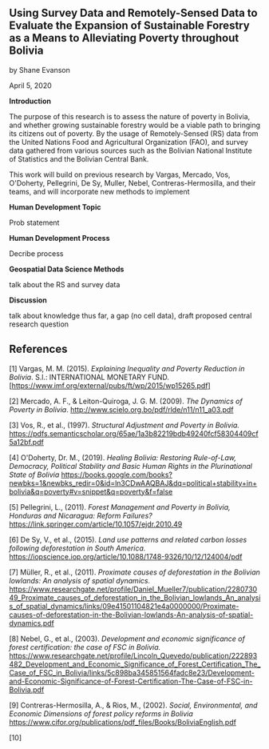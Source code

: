 ## __Using Survey Data and Remotely-Sensed Data__ to __Evaluate the Expansion of Sustainable Forestry as a Means to Alleviating Poverty__ throughout __Bolivia__

by Shane Evanson

April 5, 2020

**Introduction**

The purpose of this research is to assess the nature of poverty in Bolivia, and whether growing sustainable forestry would be a viable path to bringing its citizens out of poverty. By the usage of Remotely-Sensed (RS) data from the United Nations Food and Agricultural Organization (FAO), and survey data gathered from various sources such as the Bolivian National Institute of Statistics and the Bolivian Central Bank.



This work will build on previous research by Vargas, Mercado, Vos, O'Doherty, Pellegrini, De Sy, Muller, Nebel, Contreras-Hermosilla, and their teams, and will incorporate new methods to implement 

**Human Development Topic**

Prob statement

**Human Development Process**

Decribe process

**Geospatial Data Science Methods**

talk about the RS and survey data

**Discussion**

talk about knowledge thus far, a gap (no cell data), draft proposed central research question

## References

[1] Vargas, M. M. (2015). *Explaining Inequality and Poverty Reduction in Bolivia*. S.l.: INTERNATIONAL MONETARY FUND. [https://www.imf.org/external/pubs/ft/wp/2015/wp15265.pdf]

[2] Mercado, A. F., & Leiton-Quiroga, J. G. M. (2009). *The Dynamics of Poverty in Bolivia*. http://www.scielo.org.bo/pdf/rlde/n11/n11_a03.pdf

[3] Vos, R., et al., (1997). *Structural Adjustment and Poverty in Bolivia.* https://pdfs.semanticscholar.org/65ae/1a3b82219bdb49240fcf58304409cf5a12bf.pdf

[4] O'Doherty, Dr. M., (2019). *Healing Bolivia: Restoring Rule-of-Law, Democracy, Political Stability and Basic Human  Rights in the Plurinational State of Bolivia* https://books.google.com/books?newbks=1&newbks_redir=0&id=ln3CDwAAQBAJ&dq=political+stability+in+bolivia&q=poverty#v=snippet&q=poverty&f=false

[5] Pellegrini, L., (2011). *Forest Management and Poverty in Bolivia, Honduras and Nicaragua: Reform Failures?* https://link.springer.com/article/10.1057/ejdr.2010.49

[6] De Sy, V., et al., (2015). *Land use patterns and related carbon losses following deforestation in South America.* https://iopscience.iop.org/article/10.1088/1748-9326/10/12/124004/pdf

[7] Müller, R., et al., (2011). *Proximate causes of deforestation in the Bolivian lowlands: An analysis of spatial dynamics.* https://www.researchgate.net/profile/Daniel_Mueller7/publication/228073049_Proximate_causes_of_deforestation_in_the_Bolivian_lowlands_An_analysis_of_spatial_dynamics/links/09e41501104821e4a0000000/Proximate-causes-of-deforestation-in-the-Bolivian-lowlands-An-analysis-of-spatial-dynamics.pdf

[8] Nebel, G., et al., (2003). *Development and economic significance of forest certification: the case of FSC in Bolivia.* https://www.researchgate.net/profile/Lincoln_Quevedo/publication/222893482_Development_and_Economic_Significance_of_Forest_Certification_The_Case_of_FSC_in_Bolivia/links/5c898ba345851564fadc8e23/Development-and-Economic-Significance-of-Forest-Certification-The-Case-of-FSC-in-Bolivia.pdf

[9] Contreras-Hermosilla, A., & Rios, M., (2002). *Social, Environmental, and Economic Dimensions of forest policy reforms in Bolivia* https://www.cifor.org/publications/pdf_files/Books/BoliviaEnglish.pdf

[10]







